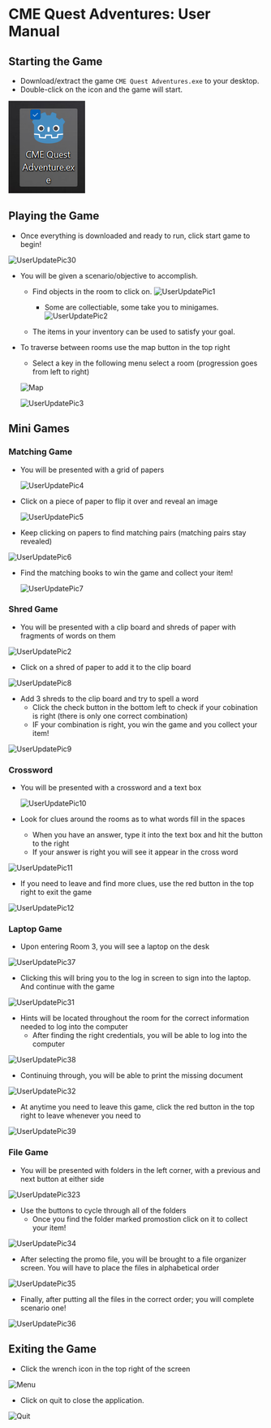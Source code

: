 # CME Quest Adventures: User Manual

## Starting the Game

* Download/extract the game `CME Quest Adventures.exe` to your desktop.
* Double-click on the icon and the game will start.

![Godot Exe](<Screenshot 2023-11-12 194311.png>)

## Playing the Game
* Once everything is downloaded and ready to run, click start game to begin!

![UserUpdatePic30](https://github.com/Jcarth3w/CME-Quest-Adventures/assets/112365149/9bc0b562-7e75-470e-a90e-9a685f0b5a8f)



* You will be given a scenario/objective to accomplish.
	* Find objects in the room to click on.
	![UserUpdatePic1](https://github.com/Jcarth3w/CME-Quest-Adventures/assets/112365149/16537a0a-b93c-4f13-9ddb-3dc31776d97c)
 
		* Some are collectiable, some take you to minigames.
![UserUpdatePic2](https://github.com/Jcarth3w/CME-Quest-Adventures/assets/112365149/fa39b143-bccb-4ca8-a67b-f5bccc6bc8b8)


	* The items in your inventory can be used to satisfy your goal.

* To traverse between rooms use the map button in the top right
	* Select a key in the following menu select a room (progression goes from left to right)
  
	![Map](https://github.com/Jcarth3w/CME-Quest-Adventures/assets/89651665/0218a429-f86e-4e49-ab66-48b672302ef1)

  ![UserUpdatePic3](https://github.com/Jcarth3w/CME-Quest-Adventures/assets/112365149/a4b359d2-2f39-4bed-9f03-89c8c37d5fd9)




## Mini Games

### Matching Game

* You will be presented with a grid of papers

  ![UserUpdatePic4](https://github.com/Jcarth3w/CME-Quest-Adventures/assets/112365149/26738731-08c7-4801-84b7-205286e2b6d8)


* Click on a piece of paper to flip it over and reveal an image

  ![UserUpdatePic5](https://github.com/Jcarth3w/CME-Quest-Adventures/assets/112365149/15981abd-dc68-4b0f-97fb-1acc8848fff3)


* Keep clicking on papers to find matching pairs (matching pairs stay revealed)

![UserUpdatePic6](https://github.com/Jcarth3w/CME-Quest-Adventures/assets/112365149/35c9cf26-d6b1-43a0-9156-81f96362d230)


* Find the matching books to win the game and collect your item!

  ![UserUpdatePic7](https://github.com/Jcarth3w/CME-Quest-Adventures/assets/112365149/38e1bfec-d068-4e2c-a2c9-0a7f24b5d312)



### Shred Game

* You will be presented with a clip board and shreds of paper with fragments of words on them

![UserUpdatePic2](https://github.com/Jcarth3w/CME-Quest-Adventures/assets/112365149/ed4198ed-bb98-40f5-ba4e-799f55c86bcb)



* Click on a shred of paper to add it to the clip board

![UserUpdatePic8](https://github.com/Jcarth3w/CME-Quest-Adventures/assets/112365149/a2c4bb10-04a6-4b43-b3d5-4a0d65f409bf)


* Add 3 shreds to the clip board and try to spell a word
	* Click the check button in the bottom left to check if your cobination is right (there is only one correct combination)
 	* IF your combination is right, you win the game and you collect your item!

![UserUpdatePic9](https://github.com/Jcarth3w/CME-Quest-Adventures/assets/112365149/dce156d9-41e9-42ef-90a1-120d1ac19e40)



### Crossword

* You will be presented with a crossword and a text box

  ![UserUpdatePic10](https://github.com/Jcarth3w/CME-Quest-Adventures/assets/112365149/fcb25fc3-ebae-4a3b-b134-7145b68d3450)

* Look for clues around the rooms as to what words fill in the spaces
  	* When you have an answer, type it into the text box and hit the button to the right
	* If your answer is right you will see it appear in the cross word

![UserUpdatePic11](https://github.com/Jcarth3w/CME-Quest-Adventures/assets/112365149/68cdeb6d-0190-4b9f-9584-b9435bbb74ba)

* If you need to leave and find more clues, use the red button in the top right to exit the game

![UserUpdatePic12](https://github.com/Jcarth3w/CME-Quest-Adventures/assets/112365149/e789dfdb-ddb1-4e8e-ba15-9a1298ab9181)

   

### Laptop Game

* Upon entering Room 3, you will see a laptop on the desk

![UserUpdatePic37](https://github.com/Jcarth3w/CME-Quest-Adventures/assets/112365149/4ee2f333-31a8-4373-895e-61a8cdac22f4)

* Clicking this will bring you to the log in screen to sign into the laptop. And continue
with the game

![UserUpdatePic31](https://github.com/Jcarth3w/CME-Quest-Adventures/assets/112365149/5be3f677-7a4a-42a7-a09a-09e6eedc4ede)

* Hints will be located throughout the room for the correct information needed to log into
the computer
	* After finding the right credentials, you will be able to log into the computer

![UserUpdatePic38](https://github.com/Jcarth3w/CME-Quest-Adventures/assets/112365149/f8ff98a8-894d-444f-8056-07f8d2daf62f)

* Continuing through, you will be able to print the missing document

![UserUpdatePic32](https://github.com/Jcarth3w/CME-Quest-Adventures/assets/112365149/d3767b8f-4dbb-4292-8d8b-245443382a5b)

* At anytime you need to leave this game, click the red button in the top right to leave
whenever you need to

![UserUpdatePic39](https://github.com/Jcarth3w/CME-Quest-Adventures/assets/112365149/4a3c5958-8bec-496d-97cc-1d4c1aa8e6e0)



### File Game

* You will be presented with folders in the left corner, with a previous and next button at either side

![UserUpdatePic323](https://github.com/Jcarth3w/CME-Quest-Adventures/assets/112365149/b5b76b9b-5d1a-4be7-a4c9-4ac4ecaacbdd)

* Use the buttons to cycle through all of the folders
	* Once you find the folder marked promostion click on it to collect your item!

![UserUpdatePic34](https://github.com/Jcarth3w/CME-Quest-Adventures/assets/112365149/18ad4880-dcae-490d-92cd-8c5202cfa325)

* After selecting the promo file, you will be brought to a file organizer screen. You will have to place the files in alphabetical order

![UserUpdatePic35](https://github.com/Jcarth3w/CME-Quest-Adventures/assets/112365149/c9d4278b-e1f2-463c-8741-8176a0f8720b)

* Finally, after putting all the files in the correct order; you will complete scenario one!

![UserUpdatePic36](https://github.com/Jcarth3w/CME-Quest-Adventures/assets/112365149/6c935604-99bd-4ef7-a2c0-5c05aca5aa00)



## Exiting the Game

* Click the wrench icon in the top right of the screen
  
![Menu](https://github.com/Jcarth3w/CME-Quest-Adventures/assets/89651665/40f6a539-5f2c-45a3-9f8f-eed22a7eeb18)

* Click on quit to close the application.

![Quit](https://github.com/Jcarth3w/CME-Quest-Adventures/assets/89651665/5ccdd16e-fd1f-4466-9ad4-aed14098d3f6)
